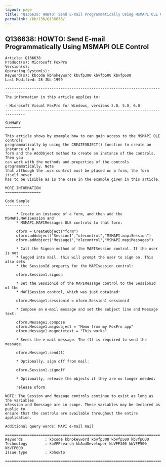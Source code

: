 ```yaml
---
layout: page
title: "Q136638: HOWTO: Send E-mail Programmatically Using MSMAPI OLE Control"
permalink: /kb/136/Q136638/
---
```


## Q136638: HOWTO: Send E-mail Programmatically Using MSMAPI OLE Control

	Article: Q136638
	Product(s): Microsoft FoxPro
	Version(s): 
	Operating System(s): 
	Keyword(s): kbcode kbnokeyword kbvfp300 kbvfp500 kbvfp600
	Last Modified: 28-JUL-1999
	
	-------------------------------------------------------------------------------
	The information in this article applies to:
	
	- Microsoft Visual FoxPro for Windows, versions 3.0, 5.0, 6.0 
	-------------------------------------------------------------------------------
	
	SUMMARY
	=======
	
	This article shows by example how to can gain access to the MSMAPI OLE controls
	programmatically by using the CREATEOBJECT() function to create an instance of a
	form and the AddObject method to create an instance of the controls. Then you
	can work with the methods and properties of the controls programmatically. Note
	that although the .ocx control must be placed on a form, the form itself never
	has to be visible as is the case in the example given in this article.
	
	MORE INFORMATION
	================
	
	Code Sample
	-----------
	
	     * Create an instance of a form, and then add the MSMAPI.MAPISession and
	     * MSMAPI.MAPIMessages OLE controls to that form:
	
	     oform = CreateObject("form")
	     oform.addobject("Session1","olecontrol","MSMAPI.mapiSession")
	     oform.addobject("Message1","olecontrol","MSMAPI.mapiMessages")
	
	     * Call the Signon method of the MAPISession control. If the user is not
	     * logged into mail, this will prompt the user to sign on. This also sets
	     * the SessionId property for the MAPIsession control:
	
	     oform.Session1.signon
	
	     * Set the SessionId of the MAPIMessage control to the SessionId of the
	     * MAPISession control, which was just obtained:
	
	     oform.Message1.sessionid = oform.Session1.sessionid
	
	     * Compose an e-mail message and set the subject line and Message text:
	
	     oform.Message1.compose
	     oform.Message1.msgsubject = "Memo from my FoxPro app"
	     oform.Message1.msgnotetext = "This works"
	
	     * Sends the e-mail message. The (1) is required to send the message.
	
	     oform.Message1.send(1)
	
	     * Optionally, sign off from mail:
	
	     oform.Session1.signoff
	
	     * Optionally, release the objects if they are no longer needed:
	
	     release oform
	
	NOTE: The Session and Message controls continue to exist as long as the variables
	oSession and Omessage are in scope. These variables may be declared as public to
	ensure that the controls are available throughout the entire application.
	
	Additional query words: MAPI e-mail mail
	
	======================================================================
	Keywords          : kbcode kbnokeyword kbvfp300 kbvfp500 kbvfp600 
	Technology        : kbVFPsearch kbAudDeveloper kbVFP300 kbVFP500 kbVFP600
	Issue type        : kbhowto
	
	=============================================================================
	
